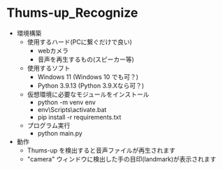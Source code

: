 # Thums-up_Recognize
* 環境構築
  * 使用するハード(PCに繋ぐだけで良い)
    * webカメラ
    * 音声を再生するもの(スピーカー等)
  * 使用するソフト
    * Windows 11 (Windows 10 でも可？)
    * Python 3.9.13 (Python 3.9.Xなら可？)
  * 仮想環境に必要なモジュールをインストール
    * python -m venv env
    * env\Scripts\activate.bat
    * pip install -r requirements.txt
  * プログラム実行
    * python main.py
* 動作
  * Thums-up を検出すると音声ファイルが再生されます
  * "camera" ウィンドウに検出した手の目印(landmark)が表示されます
